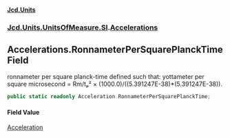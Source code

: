 #### [Jcd.Units](index 'index')
### [Jcd.Units.UnitsOfMeasure.SI](Jcd.Units.UnitsOfMeasure.SI 'Jcd.Units.UnitsOfMeasure.SI').[Accelerations](Accelerations 'Jcd.Units.UnitsOfMeasure.SI.Accelerations')

## Accelerations.RonnameterPerSquarePlanckTime Field

ronnameter per square planck-time defined such that: yottameter per square microsecond = Rm/tₚ² ×
(1000.0)/((5.391247E-38)*(5.391247E-38)).

```csharp
public static readonly Acceleration RonnameterPerSquarePlanckTime;
```

#### Field Value
[Acceleration](Acceleration 'Jcd.Units.UnitTypes.Acceleration')